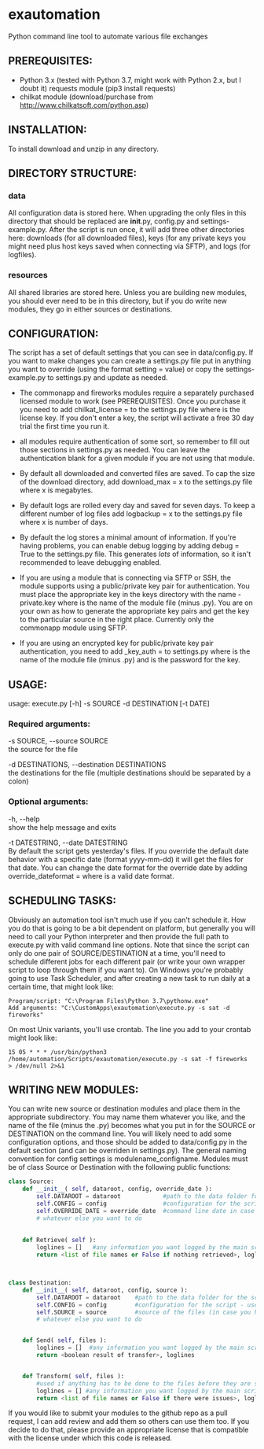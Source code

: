 # exautomation
Python command line tool to automate various file exchanges

## PREREQUISITES:
* Python 3.x (tested with Python 3.7, might work with Python 2.x, but I doubt it)
requests module (pip3 install requests)
* chilkat module (download/purchase from http://www.chilkatsoft.com/python.asp)


## INSTALLATION:
To install download and unzip in any directory.


## DIRECTORY STRUCTURE:
### data
All configuration data is stored here.  When upgrading the only files in this directory that should be replaced are __init__.py, config.py and settings-example.py.  After the script is run once, it will add three other directories here:  downloads (for all downloaded files), keys (for any private keys you might need plus host keys saved when connecting via SFTP), and logs (for logfiles).

### resources
All shared libraries are stored here.  Unless you are building new modules, you should ever need to be in this directory, but if you do write new modules, they go in either sources or destinations.


## CONFIGURATION:
The script has a set of default settings that you can see in data/config.py.  If you want to make changes you can create a settings.py file put in anything you want to override (using the format setting = value) or copy the settings-example.py to settings.py and update as needed.

* The commonapp and fireworks modules require a separately purchased licensed module to work (see PREREQUISITES).  Once you purchase it you need to add chilkat_license = <string> to the settings.py file where <string> is the license key.  If you don't enter a key, the script will activate a free 30 day trial the first time you run it.

* all modules require authentication of some sort, so remember to fill out those sections in settings.py as needed.  You can leave the authentication blank for a given module if you are not using that module.

* By default all downloaded and converted files are saved. To cap the size of the download directory, add download_max = x to the settings.py file where x is megabytes.

* By default logs are rolled every day and saved for seven days.  To keep a different number of log files add logbackup = x to the settings.py file where x is number of days.

* By default the log stores a minimal amount of information.  If you're having problems, you can enable debug logging by adding debug = True to the settings.py file.  This generates *lots* of information, so it isn't recommended to leave debugging enabled.

* If you are using a module that is connecting via SFTP or SSH, the module supports using a public/private key pair for authentication.  You must place the appropriate key in the keys directory with the name <module>-private.key where <module> is the name of the module file (minus .py).  You are on your own as how to generate the appropriate key pairs and get the key to the particular source in the right place.  Currently only the commonapp module using SFTP.

* If you are using an encrypted key for public/private key pair authentication, you need to add <module>_key_auth = <password> to settings.py where <module> is the name of the module file (minus .py) and <password> is the password for the key.


## USAGE:
usage: execute.py [-h] -s SOURCE -d DESTINATION [-t DATE]

### Required arguments:
-s SOURCE, --source SOURCE  
the source for the file

-d DESTINATIONS, --destination DESTINATIONS  
the destinations for the file (multiple destinations should be separated by a colon)

### Optional arguments:
-h, --help  
show the help message and exits
  
-t DATESTRING, --date DATESTRING  
By default the script gets yesterday's files.  If you override the default date behavior with a specific date (format yyyy-mm-dd) it will get the files for that date.  You can change the date format for the override date by adding override_dateformat = <string> where <string> is a valid date format.

## SCHEDULING TASKS:
Obviously an automation tool isn't much use if you can't schedule it.  How you do that is going to be a bit dependent on platform, but generally you will need to call your Python interpreter and then provide the full path to execute.py with valid command line options.  Note that since the script can only do one pair of SOURCE/DESTINATION at a time, you'll need to schedule different jobs for each different pair (or write your own wrapper script to loop through them if you want to).  On Windows you're probably going to use Task Scheduler, and after creating a new task to run daily at a certain time, that might look like:

    Program/script: "C:\Program Files\Python 3.7\pythonw.exe"
    Add arguments: "C:\CustomApps\exautomation\execute.py -s sat -d fireworks"

On most Unix variants, you'll use crontab.  The line you add to your crontab might look like:

    15 05 * * * /usr/bin/python3 /home/automation/Scripts/exautomation/execute.py -s sat -f fireworks  > /dev/null 2>&1


## WRITING NEW MODULES:

You can write new source or destination modules and place them in the appropriate subdirectory.  You may name them whatever you like, and the name of the file (minus the .py) becomes what you put in for the SOURCE or DESTINATION on the command line.  You will likely need to add some configuration options, and those should be added to data/config.py in the default section (and can be overriden in settings.py).  The general naming convention for config settings is modulename_configname.  Modules must be of class Source or Destination with the following public functions:


```python
class Source:
    def __init__( self, dataroot, config, override_date ):
        self.DATAROOT = dataroot            #path to the data folder for the script
        self.CONFIG = config                #configuration for the script - use self.CONFIG.Get( 'key' )
        self.OVERRIDE_DATE = override_date  #command line date in case you need to override your default date range
        # whatever else you want to do
    
    
    def Retrieve( self ):
        loglines = []   #any information you want logged by the main script, add to the list using loglines.append( 'comment' )
        return <list of file names or False if nothing retrieved>, loglines



class Destination:
    def __init__( self, dataroot, config, source ):
        self.DATAROOT = dataroot    #path to the data folder for the script
        self.CONFIG = config        #configuration for the script - use self.CONFIG.Get( 'key' ) to retrieve a given config option
        self.SOURCE = source        #source of the files (in case you have to do a source specific transformation)
        # whatever else you want to do


    def Send( self, files ):
        loglines = []  #any information you want logged by the main script, add to the list using loglines.append( 'comment' )
        return <boolean result of transfer>, loglines


    def Transform( self, files ):
        #used if anything has to be done to the files before they are sent to the destination
        loglines = [] #any information you want logged by the main script, add to the list using loglines.append( 'comment' )
        return <list of file names or False if there were issues>, loglines
```

If you would like to submit your modules to the github repo as a pull request, I can add review and add them so others can use them too.  If you decide to do that, please provide an appropriate license that is compatible with the license under which this code is released.
